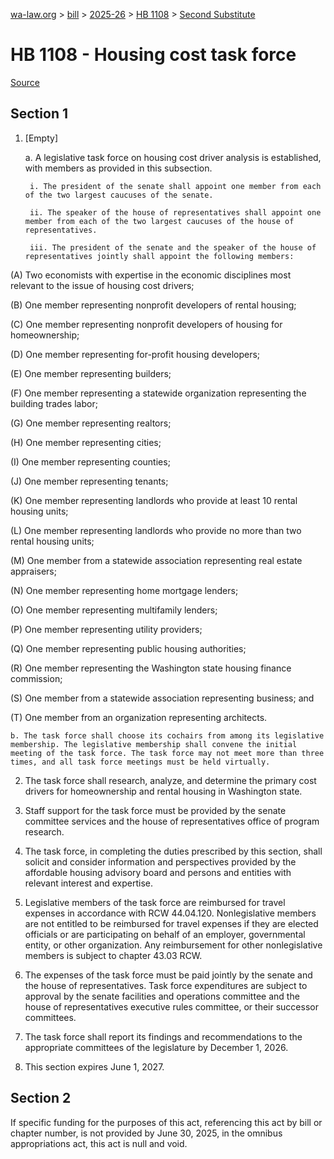 [wa-law.org](/) > [bill](/bill/) > [2025-26](/bill/2025-26/) > [HB 1108](/bill/2025-26/hb/1108/) > [Second Substitute](/bill/2025-26/hb/1108/S2/)

# HB 1108 - Housing cost task force

[Source](http://lawfilesext.leg.wa.gov/biennium/2025-26/Pdf/Bills/House%20Bills/1108-S2.pdf)

## Section 1
1. [Empty]

    a. A legislative task force on housing cost driver analysis is established, with members as provided in this subsection.

        i. The president of the senate shall appoint one member from each of the two largest caucuses of the senate.

        ii. The speaker of the house of representatives shall appoint one member from each of the two largest caucuses of the house of representatives.

        iii. The president of the senate and the speaker of the house of representatives jointly shall appoint the following members:

(A) Two economists with expertise in the economic disciplines most relevant to the issue of housing cost drivers;

(B) One member representing nonprofit developers of rental housing;

(C) One member representing nonprofit developers of housing for
homeownership;

(D) One member representing for-profit housing developers;

(E) One member representing builders;

(F) One member representing a statewide organization representing the building trades labor;

(G) One member representing realtors;

(H) One member representing cities;

(I) One member representing counties;

(J) One member representing tenants;

(K) One member representing landlords who provide at least 10 rental housing units;

(L) One member representing landlords who provide no more than two rental housing units;

(M) One member from a statewide association representing real estate appraisers;

(N) One member representing home mortgage lenders;

(O) One member representing multifamily lenders;

(P) One member representing utility providers;

(Q) One member representing public housing authorities;

(R) One member representing the Washington state housing finance commission;

(S) One member from a statewide association representing business; and

(T) One member from an organization representing architects.

    b. The task force shall choose its cochairs from among its legislative membership. The legislative membership shall convene the initial meeting of the task force. The task force may not meet more than three times, and all task force meetings must be held virtually.

2. The task force shall research, analyze, and determine the primary cost drivers for homeownership and rental housing in Washington state.

3. Staff support for the task force must be provided by the senate committee services and the house of representatives office of program research.

4. The task force, in completing the duties prescribed by this section, shall solicit and consider information and perspectives provided by the affordable housing advisory board and persons and entities with relevant interest and expertise.

5. Legislative members of the task force are reimbursed for travel expenses in accordance with RCW 44.04.120. Nonlegislative members are not entitled to be reimbursed for travel expenses if they are elected officials or are participating on behalf of an employer, governmental entity, or other organization. Any reimbursement for other nonlegislative members is subject to chapter 43.03 RCW.

6. The expenses of the task force must be paid jointly by the senate and the house of representatives. Task force expenditures are subject to approval by the senate facilities and operations committee and the house of representatives executive rules committee, or their successor committees.

7. The task force shall report its findings and recommendations to the appropriate committees of the legislature by December 1, 2026.

8. This section expires June 1, 2027.

## Section 2
If specific funding for the purposes of this act, referencing this act by bill or chapter number, is not provided by June 30, 2025, in the omnibus appropriations act, this act is null and void.
